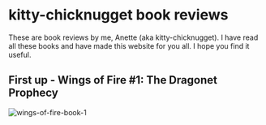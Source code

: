 # kitty-chicknugget book reviews

These are book reviews by me, Anette (aka kitty-chicknugget). I have read all these books and have made this website for you all. I hope you find it useful.

## First up - Wings of Fire #1: The Dragonet Prophecy

![wings-of-fire-book-1](https://user-images.githubusercontent.com/131556834/233806827-7ab0cce2-2a8c-4418-9426-64c041a853b6.jpg)
